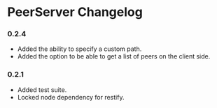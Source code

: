 # PeerServer Changelog

### 0.2.4
* Added the ability to specify a custom path.
* Added the option to be able to get a list of peers on the client side.

### 0.2.1
* Added test suite.
* Locked node dependency for restify.
